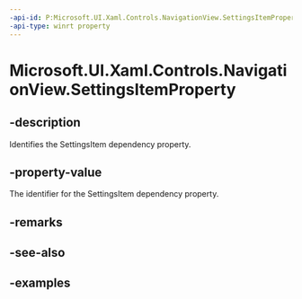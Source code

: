 ```yaml
---
-api-id: P:Microsoft.UI.Xaml.Controls.NavigationView.SettingsItemProperty
-api-type: winrt property
---
```

<!-- Property syntax.
public DependencyProperty SettingsItemProperty { get; }
-->

# Microsoft.UI.Xaml.Controls.NavigationView.SettingsItemProperty


## -description

Identifies the SettingsItem dependency property.


## -property-value

The identifier for the SettingsItem dependency property.


## -remarks


## -see-also


## -examples


